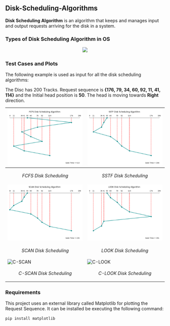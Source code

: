 ## Disk-Scheduling-Algorithms

**Disk Scheduling Algorithm** is an algorithm that keeps and manages input and output requests arriving for the disk in a system.

### Types of Disk Scheduling Algorithm in OS

<p align = center>
    <img src="https://user-images.githubusercontent.com/112488677/211381946-28f932bc-0e1f-4f3f-b5c2-a2a0ba35f561.jpg">
</p>

### Test Cases and Plots
The following example is used as input for all the disk scheduling algorithms:

The Disc has 200 Tracks. Request sequence is **{176, 79, 34, 60, 92, 11, 41, 114}** and the Initial head position is **50**.
The head is moving towards **Right** direction.

| ![FCFS](./plots/FCFS.png)                      | ![SSTF](./plots/SSTF.png)                      |
|------------------------------------------------|------------------------------------------------|
| <p align = center>*FCFS Disk Scheduling*</p>   | <p align = center>*SSTF Disk Scheduling*</p>   |
| ![SCAN](./plots/SCAN.png)                      | ![LOOK](./plots/LOOK.png)                      |
| <p align = center>*SCAN Disk Scheduling*</p>   | <p align = center>*LOOK Disk Scheduling*</p>   |
| ![C-SCAN]()                                    | ![C-LOOK]()                                    |
| <p align = center>*C-SCAN Disk Scheduling*</p> | <p align = center>*C-LOOK Disk Scheduling*</p> |


### Requirements
This project uses an external library called Matplotlib for plotting the Request Sequence. It can be installed be executing the following command:

```shell
pip install matplotlib
```
